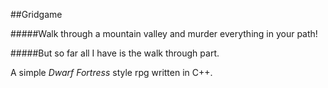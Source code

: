 ##Gridgame

#####Walk through a mountain valley and murder everything in your path!

#####But so far all I have is the walk through part.

A simple _Dwarf Fortress_ style rpg written in C++.
